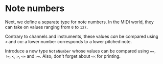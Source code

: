 # Note numbers

Next, we define a separate type for note numbers. In the MIDI world,
they can take on values ranging from `0` to `127`.

Contrary to channels and instruments, these values *can* be compared
using `<` and co: a lower number corresponds to a lower pitched note.

Introduce a new type `NoteNumber` whose values
can be compared using `==`, `!=`, `<`, `>`, `<=` and `>=`.
Also, don't forget about `<<` for printing.